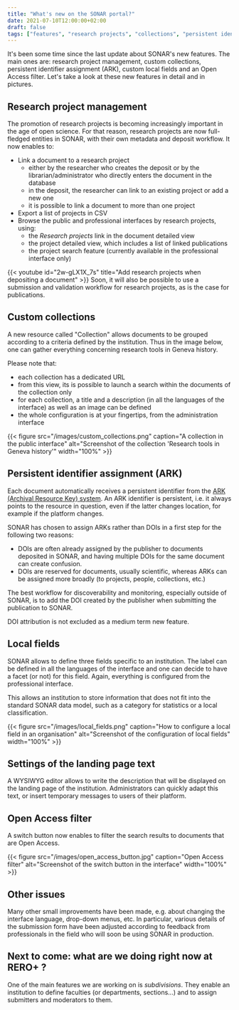 ```yaml
---
title: "What's new on the SONAR portal?"
date: 2021-07-10T12:00:00+02:00
draft: false
tags: ["features", "research projects", "collections", "persistent identifiers", "local fields"]
---
```


It's been some time since the last update about SONAR's new features. The main ones are: research project management, custom collections, persistent identifier assignment (ARK), custom local fields and an Open Access filter. Let's take a look at these new features in detail and in pictures.

<!--more-->

## Research project management

The promotion of research projects is becoming increasingly important in the age of open science. For that reason, research projects are now full-fledged entities in SONAR, with their own metadata and deposit workflow. It now enables to:

* Link a document to a research project
    * either by the researcher who creates the deposit or by the librarian/administrator who directly enters the document in the database
	* in the deposit, the researcher can link to an existing project or add a new one
	* it is possible to link a document to more than one project
* Export a list of projects in CSV
* Browse the public and professional interfaces by research projects, using:
	* the *Research projects* link in the document detailed view
	* the project detailed view, which includes a list of linked publications
	* the project search feature (currently available in the professional interface only)

{{< youtube id="2w-gLX1X_7s" title="Add research projects when depositing a document" >}}
Soon, it will also be possible to use a submission and validation workflow for research projects, as is the case for publications.
## Custom collections

A new resource called "Collection" allows documents to be grouped according to a criteria defined by the institution. Thus in the image below, one can gather everything concerning research tools in Geneva history.

Please note that:

* each collection has a dedicated URL
* from this view, its is possible to launch a search within the documents of the collection only
* for each collection, a title and a description (in all the languages of the interface) as well as an image can be defined
* the whole configuration is at your fingertips, from the administration interface

{{< figure src="/images/custom_collections.png" caption="A collection in the public interface" alt="Screenshot of the collection 'Research tools in Geneva history'" width="100%" >}}

## Persistent identifier assignment (ARK)

Each document automatically receives a persistent identifier from the [ARK (Archival Resource Key) system](https://en.wikipedia.org/wiki/Archival_Resource_Key). An ARK identifier is persistent, i.e. it always points to the resource in question, even if the latter changes location, for example if the platform changes.

SONAR has chosen to assign ARKs rather than DOIs in a first step for the following two reasons:

* DOIs are often already assigned by the publisher to documents deposited in SONAR, and having multiple DOIs for the same document can create confusion.
* DOIs are reserved for documents, usually scientific, whereas ARKs can be assigned more broadly (to projects, people, collections, etc.)

The best workflow for discoverability and monitoring, especially outside of SONAR, is to add the DOI created by the publisher when submitting the publication to SONAR.

DOI attribution is not excluded as a medium term new feature.

## Local fields

SONAR allows to define three fields specific to an institution. The label can be defined in all the languages of the interface and one can decide to have a facet (or not) for this field. Again, everything is configured from the professional interface.

This allows an institution to store information that does not fit into the standard SONAR data model, such as a category for statistics or a local classification.

{{< figure src="/images/local_fields.png" caption="How to configure a local field in an organisation" alt="Screenshot of the configuration of local fields" width="100%" >}}

## Settings of the landing page text

A WYSIWYG editor allows to write the description that will be displayed on the landing page of the institution. Administrators can quickly adapt this text, or insert temporary messages to users of their platform.

## Open Access filter

A switch button now enables to filter the search results to documents that are Open Access.

{{< figure src="/images/open_access_button.jpg" caption="Open Access filter" alt="Screenshot of the switch button in the interface" width="100%" >}}

## Other issues

Many other small improvements have been made, e.g. about changing the interface language, drop-down menus, etc. In particular, various details of the submission form have been adjusted according to feedback from professionals in the field who will soon be using SONAR in production.

## Next to come: what are we doing right now at RERO+ ?

One of the main features we are working on is *subdivisions*. They enable an institution to define faculties (or departments, sections...) and to assign submitters and moderators to them.
